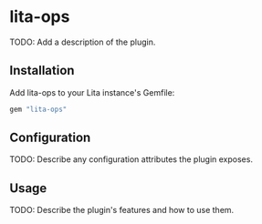 # lita-ops

TODO: Add a description of the plugin.

## Installation

Add lita-ops to your Lita instance's Gemfile:

``` ruby
gem "lita-ops"
```

## Configuration

TODO: Describe any configuration attributes the plugin exposes.

## Usage

TODO: Describe the plugin's features and how to use them.
